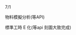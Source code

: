 7/1

<!-- 第一個專案 5/28-->
<!-- 合約管理(完成) -->
<!-- 提出奇怪的排序需求---完成 -->

<!-- 第二個專案 -->
物料模擬分析(等API)

<!-- 第三個專案 6/18-->
<!-- excel E 化(Z_生管_00料品基本資料_V1.0)(完成) -->

<!-- 第四個專案 6/24-->
<!-- excel E 化(Z_物控_01料品領料數量_V1.2)(完成) -->
<!-- 新增月份查詢 以及表格數據千分位 -->

<!-- 第五個專案 -->
<!-- excel E 化(Z_倉庫_03料品庫存現況查詢_V1.0)(完成) -->

<!-- 第六個專案 -->
標準工時 E 化(等api 刻圖大致完成)

<!-- 自學進度 -->
<!-- // Redux Toolkit(RTK) 簡化Redux書寫 -->
<!-- // react-redux 用來連接Redux跟React組件 -->

<!-- npm i @reduxjs/toolkit react-redux -->
<!-- redux -->
<!-- redux黑馬程序员美團外賣案例 -->